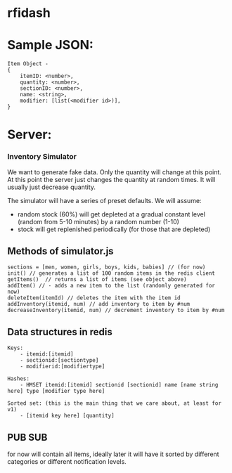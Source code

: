 rfidash
=======

# Sample JSON:


```
Item Object - 
{
	itemID: <number>,
	quantity: <number>,
	sectionID: <number>,
	name: <string>,
	modifier: [list(<modifier id>)],
}
```

# Server:

### Inventory Simulator

We want to generate fake data. Only the quantity will change at this point. At this point the server just changes the quantity at random times. It will usually just decrease quantity.

The simulator will have a series of preset defaults. We will assume:
- random stock (60%) will get depleted at a gradual constant level (random from 5-10 minutes) by a random number (1-10)
- stock will get replenished periodically (for those that are depleted)

## Methods of simulator.js
```
sections = [men, women, girls, boys, kids, babies] // (for now)
init() // generates a list of 100 random items in the redis client
getItems() 	// returns a list of items (see object above)
addItem() // - adds a new item to the list (randomly generated for now)
deleteItem(itemId) // deletes the item with the item id
addInventory(itemid, num) // add inventory to item by #num
decreaseInventory(itemid, num) // decrement inventory to item by #num
```

## Data structures in redis

```
Keys:
	- itemid:[itemid]
	- sectionid:[sectiontype]
	- modifierid:[modifiertype]

Hashes:
	- HMSET itemid:[itemid] sectionid [sectionid] name [name string here] type [modifier type here]

Sorted set: (this is the main thing that we care about, at least for v1)
	- [itemid key here] [quantity]

```







## PUB SUB
 for now will contain all items, ideally later it will have it sorted by different categories or different notification levels.